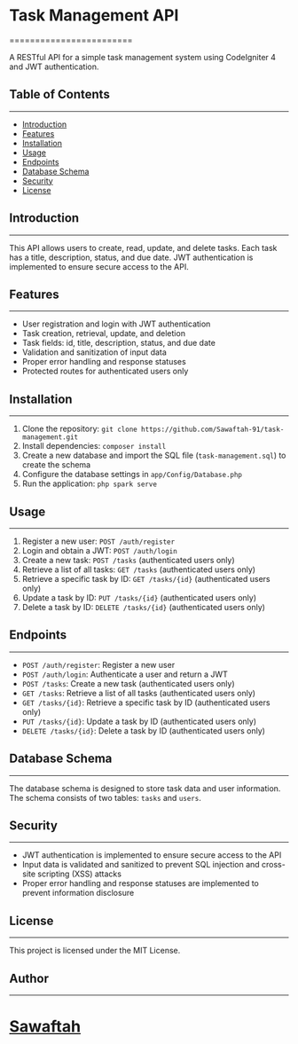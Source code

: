 # Task Management API
========================

A RESTful API for a simple task management system using CodeIgniter 4 and JWT authentication.

## Table of Contents
-----------------

* [Introduction](#introduction)
* [Features](#features)
* [Installation](#installation)
* [Usage](#usage)
* [Endpoints](#endpoints)
* [Database Schema](#database-schema)
* [Security](#security)
* [License](#license)

## Introduction
---------------

This API allows users to create, read, update, and delete tasks. Each task has a title, description, status, and due date. JWT authentication is implemented to ensure secure access to the API.

## Features
------------

* User registration and login with JWT authentication
* Task creation, retrieval, update, and deletion
* Task fields: id, title, description, status, and due date
* Validation and sanitization of input data
* Proper error handling and response statuses
* Protected routes for authenticated users only

## Installation
------------

1. Clone the repository: `git clone https://github.com/Sawaftah-91/task-management.git`
2. Install dependencies: `composer install`
3. Create a new database and import the SQL file (`task-management.sql`) to create the schema
4. Configure the database settings in `app/Config/Database.php`
5. Run the application: `php spark serve`

## Usage
-----

1. Register a new user: `POST /auth/register`
2. Login and obtain a JWT: `POST /auth/login`
3. Create a new task: `POST /tasks` (authenticated users only)
4. Retrieve a list of all tasks: `GET /tasks` (authenticated users only)
5. Retrieve a specific task by ID: `GET /tasks/{id}` (authenticated users only)
6. Update a task by ID: `PUT /tasks/{id}` (authenticated users only)
7. Delete a task by ID: `DELETE /tasks/{id}` (authenticated users only)

## Endpoints
------------

* `POST /auth/register`: Register a new user
* `POST /auth/login`: Authenticate a user and return a JWT
* `POST /tasks`: Create a new task (authenticated users only)
* `GET /tasks`: Retrieve a list of all tasks (authenticated users only)
* `GET /tasks/{id}`: Retrieve a specific task by ID (authenticated users only)
* `PUT /tasks/{id}`: Update a task by ID (authenticated users only)
* `DELETE /tasks/{id}`: Delete a task by ID (authenticated users only)

## Database Schema
-----------------

The database schema is designed to store task data and user information. The schema consists of two tables: `tasks` and `users`.

## Security
------------

* JWT authentication is implemented to ensure secure access to the API
* Input data is validated and sanitized to prevent SQL injection and cross-site scripting (XSS) attacks
* Proper error handling and response statuses are implemented to prevent information disclosure

## License
---------

This project is licensed under the MIT License.

## Author
-------

[Sawaftah](https://github.com/Sawaftah-91)
=======
